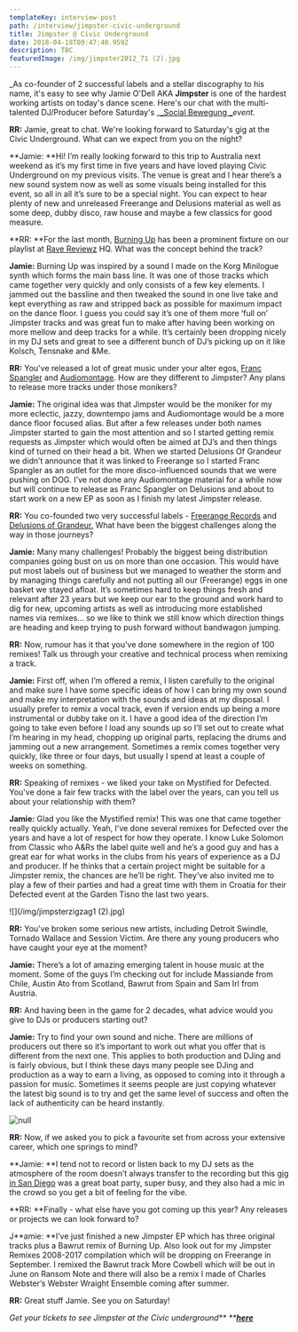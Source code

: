 ```yaml
---
templateKey: interview-post
path: /interview/jimpster-civic-underground
title: Jimpster @ Civic Underground
date: 2018-04-18T09:47:40.959Z
description: TBC
featuredImage: /img/jimpster2012_71 (2).jpg
---
```

_As co-founder of 2 successful labels and a stellar discography to his name, it's easy to see why Jamie O'Dell AKA **Jimpster** is one of the hardest working artists on today's dance scene. Here's our chat with the multi-talented DJ/Producer before Saturday's _[_Social Bewegung _](https://www.facebook.com/socialbewegung/)_event._

**RR:** Jamie, great to chat. We're looking forward to Saturday's gig at the Civic Underground. What can we expect from you on the night?

**Jamie: **Hi!  I’m really looking forward to this trip to Australia next weekend as it’s my first time in five years and have loved playing Civic Underground on my previous visits. The venue is great and I hear there’s a new sound system now as well as some visuals being installed for this event, so all in all it’s sure to be a special night.  You can expect to hear plenty of new and unreleased Freerange and Delusions material as well as some deep, dubby disco, raw house and maybe a few classics for good measure.

**RR: **For the last month, [Burning Up](https://soundcloud.com/the-ransom-note/premiere-jimpster-burning-up-freerange) has been a prominent fixture on our playlist at [Rave Reviewz](https://www.facebook.com/ravereviewz/) HQ. What was the concept behind the track?

**Jamie:** Burning Up was inspired by a sound I made on the Korg Minilogue synth which forms the main bass line.  It was one of those tracks which came together very quickly and only consists of a few key elements.  I jammed out the bassline and then tweaked the sound in one live take and kept everything as raw and stripped back as possible for maximum impact on the dance floor.  I guess you could say it’s one of them more ‘full on’ Jimpster tracks and was great fun to make after having been working on more mellow and deep tracks for a while.  It’s certainly been dropping nicely in my DJ sets and great to see a different bunch of DJ’s picking up on it like Kolsch, Tensnake and &Me.

**RR:** You've released a lot of great music under your alter egos, [Franc Spangler](https://www.beatport.com/artist/franc-spangler/108504) and [Audiomontage](https://www.beatport.com/artist/audiomontage/9636). How are they different to Jimpster? Any plans to release more tracks under those monikers?

**Jamie:** The original idea was that Jimpster would be the moniker for my more eclectic, jazzy, downtempo jams and Audiomontage would be a more dance floor focused alias.  But after a few releases under both names Jimpster started to gain the most attention and so I started getting remix requests as Jimpster which would often be aimed at DJ’s and then things kind of turned on their head a bit.  When we started Delusions Of Grandeur we didn’t announce that it was linked to Freerange so I started Franc Spangler as an outlet for the more disco-influenced sounds that we were pushing on DOG.  I’ve not done any Audiomontage material for a while now but will continue to release as Franc Spangler on Delusions and about to start work on a new EP as soon as I finish my latest Jimpster release.

**RR:** You co-founded two very successful labels - [Freerange Records](https://www.facebook.com/FreerangeRecords/) and [Delusions of Grandeur.](https://www.facebook.com/Delusions-of-Grandeur-337255673024451/) What have been the biggest challenges along the way in those journeys?

**Jamie:** Many many challenges!  Probably the biggest being distribution companies going bust on us on more than one occasion.  This would have put most labels out of business but we managed to weather the storm and by managing things carefully and not putting all our (Freerange) eggs in one basket we stayed afloat. It’s sometimes hard to keep things fresh and relevant after 23 years but we keep our ear to the ground and work hard to dig for new, upcoming artists as well as introducing more established names via remixes... so we like to think we still know which direction things are heading and keep trying to push forward without bandwagon jumping.

**RR:** Now, rumour has it that you've done somewhere in the region of 100 remixes! Talk us through your creative and technical process when remixing a track.

**Jamie:** First off, when I’m offered a remix, I listen carefully to the original and make sure I have some specific ideas of how I can bring my own sound and make my interpretation with the sounds and ideas at my disposal.  I usually prefer to remix a vocal track, even if version ends up being a more instrumental or dubby take on it.  I have a good idea of the direction I’m going to take even before I load any sounds up so I’ll set out to create what I’m hearing in my head, chopping up original parts, replacing the drums and jamming out a new arrangement.  Sometimes a remix comes together very quickly, like three or four days, but usually I spend at least a couple of weeks on something.  

**RR:** Speaking of remixes - we liked your take on Mystified for Defected. You've done a fair few tracks with the label over the years, can you tell us about your relationship with them?

**Jamie:** Glad you like the Mystified remix!  This was one that came together really quickly actually.  Yeah, I’ve done several remixes for Defected over the years and have a lot of respect for how they operate.  I know Luke Solomon from Classic who A&Rs the label quite well and he’s a good guy and has a great ear for what works in the clubs from his years of experience as a DJ and producer.  If he thinks that a certain project might be suitable for a Jimpster remix, the chances are he’ll be right.  They’ve also invited me to play a few of their parties and had a great time with them in Croatia for their Defected event at the Garden Tisno the last two years.  

![](/img/jimpsterzigzag1 (2).jpg)

**RR:** You've broken some serious new artists, including Detroit Swindle, Tornado Wallace and Session Victim. Are there any young producers who have caught your eye at the moment?

**Jamie:** There’s a lot of amazing emerging talent in house music at the moment. Some of the guys I’m checking out for include Massiande from Chile, Austin Ato from Scotland, Bawrut from Spain and Sam Irl from Austria.  

**RR:** And having been in the game for 2 decades, what advice would you give to DJs or producers starting out?

**Jamie:** Try to find your own sound and niche. There are millions of producers out there so it’s important to work out what you offer that is different from the next one.  This applies to both production and DJing and is fairly obvious, but I think these days many people see DJing and production as a way to earn a living, as opposed to coming into it through a passion for music. Sometimes it seems people are just copying whatever the latest big sound is to try and get the same level of success and often the lack of authenticity can be heard instantly.  

![null](/img/jimpsterzigzag5-min.jpg)

**RR:** Now, if we asked you to pick a favourite set from across your extensive career, which one springs to mind?

**Jamie: **I tend not to record or listen back to my DJ sets as the atmosphere of the room doesn’t always transfer to the recording but this [gig in San Diego](https://soundcloud.com/musicis4lovers/jimpster-live-at-lovelife) was a great boat party, super busy, and they also had a mic in the crowd so you get a bit of feeling for the vibe.   

**RR: **Finally - what else have you got coming up this year? Any releases or projects we can look forward to?

J**amie: **I’ve just finished a new Jimpster EP which has three original tracks plus a Bawrut remix of Burning Up.  Also look out for my Jimpster Remixes 2008-2017 compilation which will be dropping on Freerange in September.  I remixed the Bawrut track More Cowbell which will be out in June on Ransom Note and there will also be a remix I made of Charles Webster’s Webster Wraight Ensemble coming after summer.

**RR:** Great stuff Jamie. See you on Saturday!

_Get your tickets to see Jimpster at the Civic underground** **_[**_here_**](https://www.eventbrite.com.au/e/social-bewegung-ft-jimpster-3hr-set-at-civic-underground-tickets-43284238322?aff=efbeventtix)
